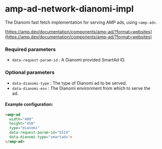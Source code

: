 # amp-ad-network-dianomi-impl

The Dianomi fast fetch implementation for serving AMP ads, using `<amp-ad>`.

[https://amp.dev/documentation/components/amp-ad/?format=websites](https://amp.dev/documentation/components/amp-ad/?format=websites)

### Required parameters

-   `data-request-param-id` : A Dianomi provided SmartAd ID.

### Optional parameters

-   `data-dianomi-type` : The type of Dianomi ad to be served.
-   `data-dianomi-env` : The Dianomi environment from which to serve the ad.

#### Example configuration:

```html
<amp-ad
  width="400"
  height="450"
  type="dianomi"
  data-request-param-id="5519"
  data-dianomi-type="smartads">
</amp-ad>
```
